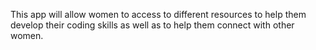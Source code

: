 This app will allow women to access to different resources to help them develop their coding skills as well as to help them connect with other women.   


